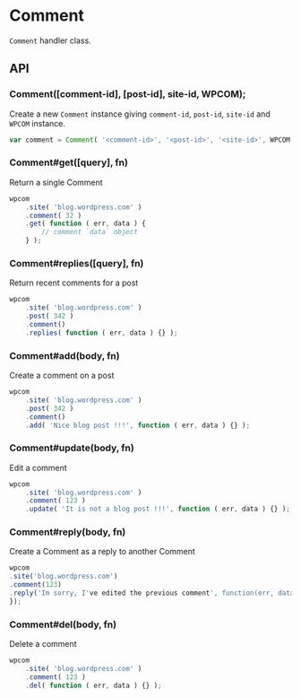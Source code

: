 # Comment

`Comment` handler class.

## API

### Comment([comment-id], [post-id], site-id, WPCOM);

Create a new `Comment` instance giving `comment-id`, `post-id`, `site-id` and `WPCOM` instance.

```js
var comment = Comment( '<comment-id>', '<post-id>', '<site-id>', WPCOM );
```

### Comment#get([query], fn)

Return a single Comment

```js
wpcom
	.site( 'blog.wordpress.com' )
	.comment( 32 )
	.get( function ( err, data ) {
		// comment `data` object
	} );
```

### Comment#replies([query], fn)

Return recent comments for a post

```js
wpcom
	.site( 'blog.wordpress.com' )
	.post( 342 )
	.comment()
	.replies( function ( err, data ) {} );
```

### Comment#add(body, fn)

Create a comment on a post

```js
wpcom
	.site( 'blog.wordpress.com' )
	.post( 342 )
	.comment()
	.add( 'Nice blog post !!!', function ( err, data ) {} );
```

### Comment#update(body, fn)

Edit a comment

```js
wpcom
	.site( 'blog.wordpress.com' )
	.comment( 123 )
	.update( 'It is not a blog post !!!', function ( err, data ) {} );
```

### Comment#reply(body, fn)

Create a Comment as a reply to another Comment

```js
wpcom
.site('blog.wordpress.com')
.comment(123)
.reply('Im sorry, I've edited the previous comment', function(err, data){
});
```

### Comment#del(body, fn)

Delete a comment

```js
wpcom
	.site( 'blog.wordpress.com' )
	.comment( 123 )
	.del( function ( err, data ) {} );
```
